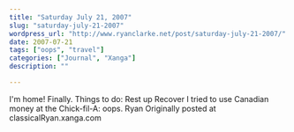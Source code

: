 ```yaml
---
title: "Saturday July 21, 2007"
slug: "saturday-july-21-2007"
wordpress_url: "http://www.ryanclarke.net/post/saturday-july-21-2007/"
date: 2007-07-21
tags: ["oops", "travel"]
categories: ["Journal", "Xanga"]
description: ""

---
```


I'm home! Finally. Things to do:
Rest up
Recover
I tried to use Canadian money at the Chick-fil-A: oops.
Ryan
Originally posted at classicalRyan.xanga.com
